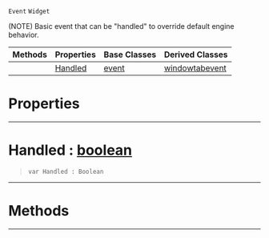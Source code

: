 `Event` `Widget`



(NOTE) Basic event that can be "handled" to override default engine behavior.

|Methods|Properties|Base Classes|Derived Classes|
|---|---|---|---|
| |[ Handled](handleableevent.md#handled-zilch-engine-docu)|[event](event.md)|[windowtabevent](windowtabevent.md)|


 #  Properties


---  
 #  Handled : [boolean](../nada_base_types/boolean.md)

> 
> ``` lang=cpp, name=Nada
> var Handled : Boolean


---  
 #  Methods


---  
 

 